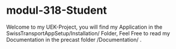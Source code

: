 # modul-318-Student


Welcome to my UEK-Project, you will find my Application in the SwissTransportAppSetup/Installation/ Folder, Feel Free to read my Documentation in the precast folder /Documentation/ .